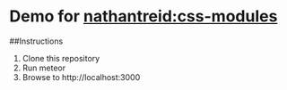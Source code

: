 # Demo for [nathantreid:css-modules](https://github.com/nathantreid/meteor-css-modules)

##Instructions
1. Clone this repository
1. Run meteor
1. Browse to http://localhost:3000
